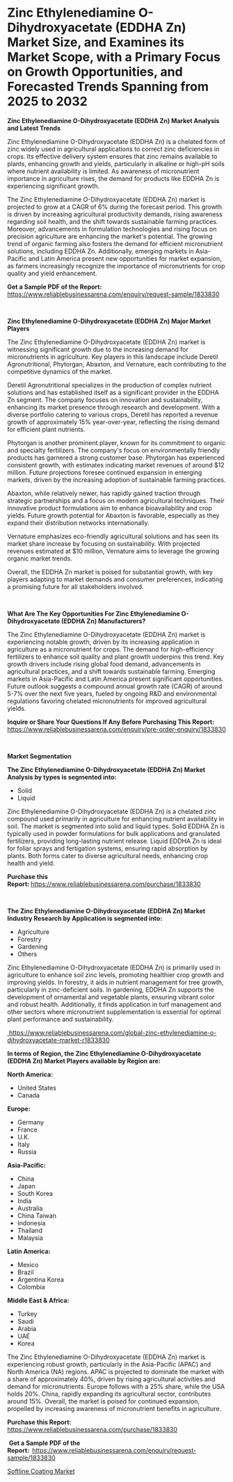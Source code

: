 <p><h1>Zinc Ethylenediamine O-Dihydroxyacetate (EDDHA Zn) Market Size, and Examines its Market Scope, with a Primary Focus on Growth Opportunities, and Forecasted Trends Spanning from 2025 to 2032</h1></p><p><strong>Zinc Ethylenediamine O-Dihydroxyacetate (EDDHA Zn) Market Analysis and Latest Trends</strong></p>
<p><p>Zinc Ethylenediamine O-Dihydroxyacetate (EDDHA Zn) is a chelated form of zinc widely used in agricultural applications to correct zinc deficiencies in crops. Its effective delivery system ensures that zinc remains available to plants, enhancing growth and yields, particularly in alkaline or high-pH soils where nutrient availability is limited. As awareness of micronutrient importance in agriculture rises, the demand for products like EDDHA Zn is experiencing significant growth.</p><p>The Zinc Ethylenediamine O-Dihydroxyacetate (EDDHA Zn) market is projected to grow at a CAGR of 6% during the forecast period. This growth is driven by increasing agricultural productivity demands, rising awareness regarding soil health, and the shift towards sustainable farming practices. Moreover, advancements in formulation technologies and rising focus on precision agriculture are enhancing the market's potential. The growing trend of organic farming also fosters the demand for efficient micronutrient solutions, including EDDHA Zn. Additionally, emerging markets in Asia-Pacific and Latin America present new opportunities for market expansion, as farmers increasingly recognize the importance of micronutrients for crop quality and yield enhancement.</p></p>
<p><strong>Get a Sample PDF of the Report:&nbsp;</strong> <a href="https://www.reliablebusinessarena.com/enquiry/request-sample/1833830?utm_campaign=1995&utm_medium=2&utm_source=Github&utm_content=ia&utm_term=03022025&utm_id=zinc-ethylenediamine-o-dihydroxyacetate-eddha-zn">https://www.reliablebusinessarena.com/enquiry/request-sample/1833830</a></p>
<p>&nbsp;</p>
<p><strong>Zinc Ethylenediamine O-Dihydroxyacetate (EDDHA Zn) Major Market Players</strong></p>
<p><p>The Zinc Ethylenediamine O-Dihydroxyacetate (EDDHA Zn) market is witnessing significant growth due to the increasing demand for micronutrients in agriculture. Key players in this landscape include Deretil Agronutritional, Phytorgan, Abaxton, and Vernature, each contributing to the competitive dynamics of the market.</p><p>Deretil Agronutritional specializes in the production of complex nutrient solutions and has established itself as a significant provider in the EDDHA Zn segment. The company focuses on innovation and sustainability, enhancing its market presence through research and development. With a diverse portfolio catering to various crops, Deretil has reported a revenue growth of approximately 15% year-over-year, reflecting the rising demand for efficient plant nutrients.</p><p>Phytorgan is another prominent player, known for its commitment to organic and specialty fertilizers. The company's focus on environmentally friendly products has garnered a strong customer base. Phytorgan has experienced consistent growth, with estimates indicating market revenues of around $12 million. Future projections foresee continued expansion in emerging markets, driven by the increasing adoption of sustainable farming practices.</p><p>Abaxton, while relatively newer, has rapidly gained traction through strategic partnerships and a focus on modern agricultural techniques. Their innovative product formulations aim to enhance bioavailability and crop yields. Future growth potential for Abaxton is favorable, especially as they expand their distribution networks internationally.</p><p>Vernature emphasizes eco-friendly agricultural solutions and has seen its market share increase by focusing on sustainability. With projected revenues estimated at $10 million, Vernature aims to leverage the growing organic market trends.</p><p>Overall, the EDDHA Zn market is poised for substantial growth, with key players adapting to market demands and consumer preferences, indicating a promising future for all stakeholders involved.</p></p>
<p>&nbsp;</p>
<p><strong>What Are The Key Opportunities For Zinc Ethylenediamine O-Dihydroxyacetate (EDDHA Zn) Manufacturers?</strong></p>
<p><p>The Zinc Ethylenediamine O-Dihydroxyacetate (EDDHA Zn) market is experiencing notable growth, driven by its increasing application in agriculture as a micronutrient for crops. The demand for high-efficiency fertilizers to enhance soil quality and plant growth underpins this trend. Key growth drivers include rising global food demand, advancements in agricultural practices, and a shift towards sustainable farming. Emerging markets in Asia-Pacific and Latin America present significant opportunities. Future outlook suggests a compound annual growth rate (CAGR) of around 5-7% over the next five years, fueled by ongoing R&D and environmental regulations favoring chelated micronutrients for improved agricultural yields.</p></p>
<p><strong>Inquire or Share Your Questions If Any Before Purchasing This Report:</strong> <a href="https://www.reliablebusinessarena.com/enquiry/pre-order-enquiry/1833830?utm_campaign=1995&utm_medium=2&utm_source=Github&utm_content=ia&utm_term=03022025&utm_id=zinc-ethylenediamine-o-dihydroxyacetate-eddha-zn">https://www.reliablebusinessarena.com/enquiry/pre-order-enquiry/1833830</a></p>
<p>&nbsp;</p>
<p><strong>Market Segmentation</strong></p>
<p><strong>The Zinc Ethylenediamine O-Dihydroxyacetate (EDDHA Zn) Market Analysis by types is segmented into:</strong></p>
<p><ul><li>Solid</li><li>Liquid</li></ul></p>
<p><p>Zinc Ethylenediamine O-Dihydroxyacetate (EDDHA Zn) is a chelated zinc compound used primarily in agriculture for enhancing nutrient availability in soil. The market is segmented into solid and liquid types. Solid EDDHA Zn is typically used in powder formulations for bulk applications and granulated fertilizers, providing long-lasting nutrient release. Liquid EDDHA Zn is ideal for foliar sprays and fertigation systems, ensuring rapid absorption by plants. Both forms cater to diverse agricultural needs, enhancing crop health and yield.</p></p>
<p><strong>Purchase this Report:&nbsp;</strong><a href="https://www.reliablebusinessarena.com/purchase/1833830?utm_campaign=1995&utm_medium=2&utm_source=Github&utm_content=ia&utm_term=03022025&utm_id=zinc-ethylenediamine-o-dihydroxyacetate-eddha-zn">https://www.reliablebusinessarena.com/purchase/1833830</a></p>
<p>&nbsp;</p>
<p><strong>The Zinc Ethylenediamine O-Dihydroxyacetate (EDDHA Zn) Market Industry Research by Application is segmented into:</strong></p>
<p><ul><li>Agriculture</li><li>Forestry</li><li>Gardening</li><li>Others</li></ul></p>
<p><p>Zinc Ethylenediamine O-Dihydroxyacetate (EDDHA Zn) is primarily used in agriculture to enhance soil zinc levels, promoting healthier crop growth and improving yields. In forestry, it aids in nutrient management for tree growth, particularly in zinc-deficient soils. In gardening, EDDHA Zn supports the development of ornamental and vegetable plants, ensuring vibrant color and robust health. Additionally, it finds application in turf management and other sectors where micronutrient supplementation is essential for optimal plant performance and sustainability.</p></p>
<p><a href="https://www.reliablebusinessarena.com/global-zinc-ethylenediamine-o-dihydroxyacetate-market-r1833830?utm_campaign=1995&utm_medium=2&utm_source=Github&utm_content=ia&utm_term=03022025&utm_id=zinc-ethylenediamine-o-dihydroxyacetate-eddha-zn">&nbsp;https://www.reliablebusinessarena.com/global-zinc-ethylenediamine-o-dihydroxyacetate-market-r1833830</a></p>
<p><strong>In terms of Region, the Zinc Ethylenediamine O-Dihydroxyacetate (EDDHA Zn) Market Players available by Region are:</strong></p>
<p>
    <p> <strong> North America: </strong>
        <ul>
            <li>United States</li>
            <li>Canada</li>
        </ul>
        </p> 
    <p> <strong> Europe: </strong>
        <ul>
            <li>Germany</li>
            <li>France</li>
            <li>U.K.</li>
            <li>Italy</li>
            <li>Russia</li>
        </ul>
        </p> 
    <p> <strong> Asia-Pacific: </strong>
        <ul>
            <li>China</li>
            <li>Japan</li>
            <li>South Korea</li>
            <li>India</li>
            <li>Australia</li>
            <li>China Taiwan</li>
            <li>Indonesia</li>
            <li>Thailand</li>
            <li>Malaysia</li>
        </ul>
        </p> 
    <p> <strong> Latin America: </strong>
        <ul>
            <li>Mexico</li>
            <li>Brazil</li>
            <li>Argentina Korea</li>
            <li>Colombia</li>
        </ul>
        </p> 
    <p> <strong> Middle East & Africa: </strong>
        <ul>
            <li>Turkey</li>
            <li>Saudi</li>
            <li>Arabia</li>
            <li>UAE</li>
            <li>Korea</li>
        </ul>
    </p>
    </p>
<p><p>The Zinc Ethylenediamine O-Dihydroxyacetate (EDDHA Zn) market is experiencing robust growth, particularly in the Asia-Pacific (APAC) and North America (NA) regions. APAC is projected to dominate the market with a share of approximately 40%, driven by rising agricultural activities and demand for micronutrients. Europe follows with a 25% share, while the USA holds 20%. China, rapidly expanding its agricultural sector, contributes around 15%. Overall, the market is poised for continued expansion, propelled by increasing awareness of micronutrient benefits in agriculture.</p></p>
<p><strong>Purchase this Report: </strong><a href="https://www.reliablebusinessarena.com/purchase/1833830?utm_campaign=1995&utm_medium=2&utm_source=Github&utm_content=ia&utm_term=03022025&utm_id=zinc-ethylenediamine-o-dihydroxyacetate-eddha-zn">https://www.reliablebusinessarena.com/purchase/1833830</a></p>
<p>&nbsp;<strong>Get a Sample PDF of the Report:&nbsp;&nbsp;</strong><a href="https://www.reliablebusinessarena.com/enquiry/request-sample/1833830?utm_campaign=1995&utm_medium=2&utm_source=Github&utm_content=ia&utm_term=03022025&utm_id=zinc-ethylenediamine-o-dihydroxyacetate-eddha-zn">https://www.reliablebusinessarena.com/enquiry/request-sample/1833830</a></p>
<p><strong></strong></p>
<p><p><a href="https://github.com/irfadac/Market-Research-Report-List-5/blob/main/softline-coating-market.md?utm_campaign=1995&utm_medium=2&utm_source=Github&utm_content=ia&utm_term=03022025&utm_id=zinc-ethylenediamine-o-dihydroxyacetate-eddha-zn">Softline Coating Market</a></p></p>